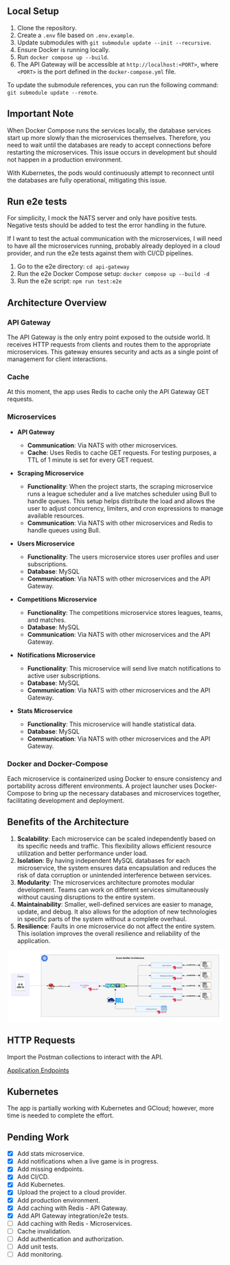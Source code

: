 ## Local Setup

1. Clone the repository.
2. Create a `.env` file based on `.env.example`.
3. Update submodules with `git submodule update --init --recursive`.
4. Ensure Docker is running locally.
5. Run `docker compose up --build`.
6. The API Gateway will be accessible at `http://localhost:<PORT>`, where `<PORT>` is the port defined in the `docker-compose.yml` file.

To update the submodule references, you can run the following command: `git submodule update --remote`.

## Important Note

When Docker Compose runs the services locally, the database services start up more slowly than the microservices themselves.
Therefore, you need to wait until the databases are ready to accept connections before restarting the microservices.
This issue occurs in development but should not happen in a production environment.

With Kubernetes, the pods would continuously attempt to reconnect until the databases are fully operational, mitigating
this issue.

## Run e2e tests

For simplicity, I mock the NATS server and only have positive tests. Negative tests should be added to test the error handling in the future.

If I want to test the actual communication with the microservices, I will need to have all the microservices running, probably already deployed in a cloud provider, and run the e2e tests against them with CI/CD pipelines.

1. Go to the e2e directory: `cd api-gateway`
2. Run the e2e Docker Compose setup: `docker compose up --build -d`
3. Run the e2e script: `npm run test:e2e`

## Architecture Overview

### API Gateway

The API Gateway is the only entry point exposed to the outside world. It receives HTTP requests from clients and routes them to the appropriate microservices. This gateway ensures security and acts as a single point of management for client interactions.

### Cache

At this moment, the app uses Redis to cache only the API Gateway GET requests.

### Microservices

- **API Gateway**
  - **Communication**: Via NATS with other microservices.
  - **Cache**: Uses Redis to cache GET requests. For testing purposes, a TTL of 1 minute is set for every GET request.

- **Scraping Microservice**
  - **Functionality**: When the project starts, the scraping microservice runs a league scheduler and a live matches scheduler using Bull to handle queues. This setup helps distribute the load and allows the user to adjust concurrency, limiters, and cron expressions to manage available resources.
  - **Communication**: Via NATS with other microservices and Redis to handle queues using Bull.

- **Users Microservice**
  - **Functionality**: The users microservice stores user profiles and user subscriptions.
  - **Database**: MySQL
  - **Communication**: Via NATS with other microservices and the API Gateway.

- **Competitions Microservice**
  - **Functionality**: The competitions microservice stores leagues, teams, and matches.
  - **Database**: MySQL
  - **Communication**: Via NATS with other microservices and the API Gateway.

- **Notifications Microservice**
  - **Functionality**: This microservice will send live match notifications to active user subscriptions.
  - **Database**: MySQL
  - **Communication**: Via NATS with other microservices and the API Gateway.

- **Stats Microservice**
  - **Functionality**: This microservice will handle statistical data.
  - **Database**: MySQL
  - **Communication**: Via NATS with other microservices and the API Gateway.

### Docker and Docker-Compose

Each microservice is containerized using Docker to ensure consistency and portability across different environments. A project launcher uses Docker-Compose to bring up the necessary databases and microservices together, facilitating development and deployment.

## Benefits of the Architecture

1. **Scalability**: Each microservice can be scaled independently based on its specific needs and traffic. This flexibility allows efficient resource utilization and better performance under load.
2. **Isolation**: By having independent MySQL databases for each microservice, the system ensures data encapsulation and reduces the risk of data corruption or unintended interference between services.
3. **Modularity**: The microservices architecture promotes modular development. Teams can work on different services simultaneously without causing disruptions to the entire system.
4. **Maintainability**: Smaller, well-defined services are easier to manage, update, and debug. It also allows for the adoption of new technologies in specific parts of the system without a complete overhaul.
5. **Resilience**: Faults in one microservice do not affect the entire system. This isolation improves the overall resilience and reliability of the application.

![Application Architecture](./docs/architecture.png)

## HTTP Requests

Import the Postman collections to interact with the API.

[Application Endpoints](./postman-collections/)

## Kubernetes

The app is partially working with Kubernetes and GCloud; however, more time is needed to complete the effort.

## Pending Work

- [X] Add stats microservice.
- [X] Add notifications when a live game is in progress.
- [X] Add missing endpoints.
- [X] Add CI/CD.
- [X] Add Kubernetes.
- [X] Upload the project to a cloud provider.
- [X] Add production environment.
- [X] Add caching with Redis - API Gateway.
- [X] Add API Gateway integration/e2e tests.
- [ ] Add caching with Redis - Microservices.
- [ ] Cache invalidation.
- [ ] Add authentication and authorization.
- [ ] Add unit tests.
- [ ] Add monitoring.